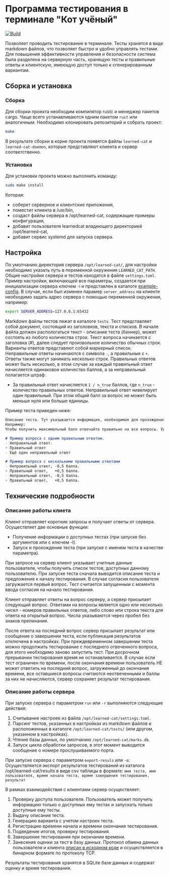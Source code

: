 # Программа тестирования в терминале "Кот учёный"

[![Build](https://github.com/dovydenkovas/learned-cat/actions/workflows/rust.yml/badge.svg)](https://github.com/dovydenkovas/learned-cat/actions/workflows/rust.yml)

Позволяет проводить тестирование в терминале. Тесты хранятся в виде markdown файлов, что позволяет быстро и удобно управлять тестами.
Для повышения эффективности управления и безопасности система была разделена на серверную часть, хранящую тесты и правильные ответы и клиентскую, имеющую доступ только к сгенерированным вариантам.

## Сборка и  установка
### Сборка
Для сборки проекта необходим компилятор rustc и менеджер пакетов cargo. Чаще всего устанавливаются одним пакетом `rust` или аналогичным.
Необходимо клонировать репозиторий и собрать проект:

```bash
make
```

В результате сборки в корне проекта появятся файлы
`learned-cat` и `learned-cat-daemon`,
которые представляют клиента и сервер соответственно.

### Установка
Для установки проекта можно выполнить команду:

```bash
sudo make install
```

Которая:
* соберет серверное и клиентские приложения,
* поместит клиента в /usr/bin,
* создаст файлы сервера в /opt/learned-cat, содержащие примеры конфигурации,
* добавит пользователя learnedcat владеющего директорией /opt/learned-cat,
* добавит сервис systemd для запуска сервера.


## Настройка
По умолчанию директория сервера `/opt/learned-cat/`, для настройки необходимо указать путь в переменной окружения `LEARNED_CAT_PATH`.
Общие настройки сервера и тестов находятся в файле `settings.toml`. Пример настройки, включающей все параметры, создается при инициализации сервера ключем -i и представлен в каталоге [example-config](example-config/settings.toml).
В случае, если был изменен парамер `server_address` на клиенте необходимо задать адрес сервера с помощью переменной
окружения, например:

```sh
export SERVER_ADDRESS=127.0.0.1:65432
```

Markdown файлы тестов лежат в каталоге `tests`. Тест представляет собой документ, состоящий из заголовков, текста и списков.
В начале файла должен распологаться текст - описание теста (баннер), может состоять из любого количества строк.
Текст вопроса начинается с заголовка (#), далее следует произвольное количество обычных строк. Варианты ответов представлют собой маркерный список.
Неправильные ответы начинаются с символа `-`, а правильные с `+`. Ответы также могут занимать несколько строк.
Правильных ответов может быть несколько, в этом случае за каждый правильный ответ начисляется одинаковое количество баллов, а за неправильный полагается штраф:
* За правильный ответ начисляется `1 / n_true` баллов, где `n_true` - количество правильных ответов.
Неправильный ответ нивелирует один правильный. При этом общий балл за вопрос не может быть меньше нуля или больше единицы.


Пример теста приведен ниже:

```markdown
Описание теста. Тут указывается информация, необходимая для прохождения теста.
Например:
Чтобы получить максимальный балл отвечайте правильно на все вопросы. Удачи!

# Пример вопроса с одним правильным ответом.
- Неправильный ответ.
+ Правильный ответ
- Ещё один неправильный ответ

# Пример вопроса с несколькими правильными ответами
- Неправильный ответ, -0,5 балла.
+ Правильный ответ,   +0,5 балла.
- Неправильный ответ, -0,5 балла.
+ Правильный ответ,   +0,5 балла.
```


## Технические подробности
### Описание работы клиета
Клиент отправляет короткие запросы и получает ответы от сервера. Осуществляет
две основные функции:
* Получение информации о доступных тестах (при запуске без аргументов или с ключем -l).
* Запуск и прохождение теста (при запуске с именем теста в качестве параметра).

При запросе на сервер клиент указывает учетные данные пользователя, чтобы
получить список тестов, доступных данному пользователю.
При запуске теста сначала выводится описание теста и предложение к началу
тестирования. В случае согласия пользователя загружается первый вопрос.
Тест считается запущенным с момента ввода согласия на начало тестирования.

Клиент отправляет ответы на вопрос серверу, а сервер присылает следующий вопрос.
Ответами на вопросы является одно или несколько чисел - номеров правильных ответов,
либо слово или строка текста для ответа на открытый вопрос. Числа указываются через пробел без знаков препинания.

После ответа на последний вопрос сервер присылает результат или сообщение о
завершении теста, если публикация результатов отключена в настройках.
При преждевременном завершении теста можно продолжить тестирование с последнего
отвеченного вопроса, для этого необходимо заново запустить тест.
При досрочном прерывании тестирования время не останавливается. В случае если
тест ограничен по времени, после окончания времени пользователь НЕ может ответить
на последний вопрос, загруженный до окончания времени, все оставшиеся вопросы
считаются неотвеченными и баллы за них не начисляются, сервер сохраняет результат
тестирования.

### Описание работы сервера
При запуске сервера с параметром `run` или `-r` выполняются следующие действия:
1. Считывание настроек из файла `/opt/learned-cat/settings.toml`.
2. Парсинг тестов, указанных в настройках из markdown файлов и расположенных в каталоге `/opt/learned-cat/tests/` (или другом, указанном в настройках).
3. Чтение базы данных, по умолчанию `/opt/learned-cat/marks.db`.
4. Запуск цикла обработки запросов, в этот момент выводится сообщение о номере прослушиваемого порта.

При запуске сервера с параметром `export-resuls` или `-o`:
Осуществляется экспорт результатов тестирований из каталога /opt/learned-cat/results в виде csv таблицы в формате:
`имя теста, имя пользователя, время начала теста, время завершения тестирования, результат`

В рамках взаимодействия с клиентами сервер осуществляет:
1. Проверку доступа пользователя. Пользователь может получить информацию только
о доступных ему тестах и запускать только доступные ему тесты.
2. Выдачу описания теста.
3. Генерацию варианта с учетом настроек теста.
4. Регистрацию времени начала и времени окончания тестирования.
5. Подведение итогов, проверку тестирования.
6. Завершение тестирования при окончании времени.
7. Занесение оценки за тест в базу данных.
Протокол обмена данных пользователя и клиента [описан в исходном коде](src/network/mod.rs) и осуществляется в бинарном формате по протоколу TCP.

Результаты тестирования хранятся в SQLite базе данных и содержат оценку и время тестирования.

